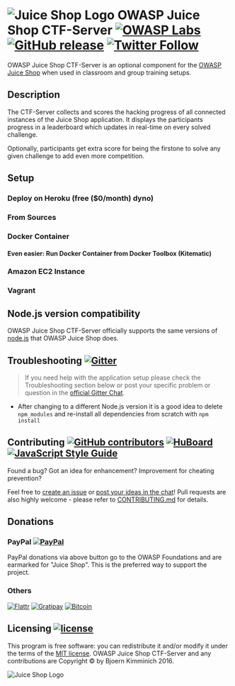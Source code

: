 # ![Juice Shop Logo](https://raw.githubusercontent.com/bkimminich/juice-shop/master/app/public/images/JuiceShop_Logo_50px.png) OWASP Juice Shop CTF-Server [![OWASP Labs](https://img.shields.io/badge/owasp-incubator-blue.svg)](https://www.owasp.org/index.php/OWASP_Project_Inventory#tab=Incubator_Projects) [![GitHub release](https://img.shields.io/github/release/bkimminich/juice-shop-ctf-server.svg)](https://github.com/bkimminich/juice-shop-ctf-server/releases/latest) [![Twitter Follow](https://img.shields.io/twitter/follow/owasp_juiceshop.svg?style=social&label=Follow)](https://twitter.com/owasp_juiceshop)

OWASP Juice Shop CTF-Server is an optional component for the [OWASP Juice Shop](https://github.com/bkimminich/juice-shop) when used in classroom and group training setups. 

## Description

The CTF-Server collects and scores the hacking progress of all connected instances of the Juice Shop application. It displays the participants progress in a leaderboard which updates in real-time on every solved challenge.
     
Optionally, participants get extra score for being the firstone to solve any given challenge to add even more competition.
         
## Setup
         
### Deploy on Heroku (free ($0/month) dyno)

### From Sources

### Docker Container

#### Even easier: Run Docker Container from Docker Toolbox (Kitematic)

### Amazon EC2 Instance

### Vagrant

## Node.js version compatibility

OWASP Juice Shop CTF-Server officially supports the same versions of [node.js](http://nodejs.org) that OWASP Juice Shop does.

## Troubleshooting [![Gitter](http://img.shields.io/badge/gitter-join%20chat-1dce73.svg)](https://gitter.im/bkimminich/juice-shop)

> If you need help with the application setup please check the Troubleshooting section below or post your specific problem or question in the [official Gitter Chat](https://gitter.im/bkimminich/juice-shop).

- After changing to a different Node.js version it is a good idea to delete `npm_modules` and re-install all dependencies from scratch with `npm install`  

## Contributing [![GitHub contributors](https://img.shields.io/github/contributors/bkimminich/juice-shop-ctf-server.svg)](https://github.com/bkimminich/juice-shop-ctf-server/graphs/contributors) [![HuBoard](http://img.shields.io/badge/Hu-Board-blue.svg)](https://huboard.com/bkimminich/juice-shop-ctf-server) [![JavaScript Style Guide](https://img.shields.io/badge/code%20style-standard-brightgreen.svg)](http://standardjs.com/)

Found a bug? Got an idea for enhancement? Improvement for cheating prevention?

Feel free to [create an issue](https://github.com/bkimminich/juice-shop-ctf-server/issues) or [post your ideas in the chat](https://gitter.im/bkimminich/juice-shop)! Pull requests are also highly welcome - please refer to [CONTRIBUTING.md](CONTRIBUTING.md) for details.

## Donations

### PayPal [![PayPal](https://www.paypalobjects.com/en_US/i/btn/btn_donate_SM.gif)](https://www.paypal.com/cgi-bin/webscr?cmd=_donations&business=paypal%40owasp%2eorg&lc=BM&item_name=OWASP%20Juice%20Shop&item_number=OWASP%20Foundation&no_note=0&currency_code=USD&bn=PP%2dDonationsBF)

PayPal donations via above button go to the OWASP Foundations and are earmarked for "Juice Shop". This is the preferred way to support the project.

### Others

[![Flattr](https://api.flattr.com/button/flattr-badge-large.png)](https://flattr.com/thing/3856930/bkimminichjuice-shop-on-GitHub) [![Gratipay](http://img.shields.io/gratipay/team/juice-shop.svg)](https://gratipay.com/juice-shop) [![Bitcoin](https://img.shields.io/badge/bitcoin-1FXJq5yVANLzR6ZWfqPKhJU3zWT3apnxmN-orange.svg)](https://blockchain.info/address/1FXJq5yVANLzR6ZWfqPKhJU3zWT3apnxmN)  

## Licensing [![license](https://img.shields.io/github/license/bkimminich/juice-shop-ctf-server.svg)](LICENSE)

This program is free software: you can redistribute it and/or modify it under the terms of the [MIT license](LICENSE). OWASP Juice Shop CTF-Server and any contributions are Copyright © by Bjoern Kimminich 2016.

![Juice Shop Logo](https://raw.githubusercontent.com/bkimminich/juice-shop/master/app/public/images/JuiceShop_Logo.png)
